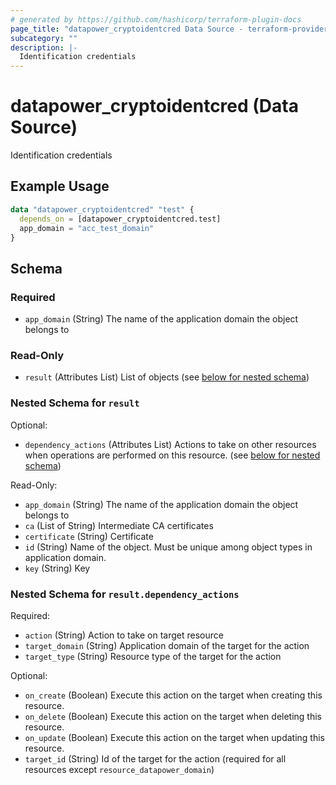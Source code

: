 ```yaml
---
# generated by https://github.com/hashicorp/terraform-plugin-docs
page_title: "datapower_cryptoidentcred Data Source - terraform-provider-datapower"
subcategory: ""
description: |-
  Identification credentials
---
```


# datapower_cryptoidentcred (Data Source)

Identification credentials

## Example Usage

```terraform
data "datapower_cryptoidentcred" "test" {
  depends_on = [datapower_cryptoidentcred.test]
  app_domain = "acc_test_domain"
}
```

<!-- schema generated by tfplugindocs -->
## Schema

### Required

- `app_domain` (String) The name of the application domain the object belongs to

### Read-Only

- `result` (Attributes List) List of objects (see [below for nested schema](#nestedatt--result))

<a id="nestedatt--result"></a>
### Nested Schema for `result`

Optional:

- `dependency_actions` (Attributes List) Actions to take on other resources when operations are performed on this resource. (see [below for nested schema](#nestedatt--result--dependency_actions))

Read-Only:

- `app_domain` (String) The name of the application domain the object belongs to
- `ca` (List of String) Intermediate CA certificates
- `certificate` (String) Certificate
- `id` (String) Name of the object. Must be unique among object types in application domain.
- `key` (String) Key

<a id="nestedatt--result--dependency_actions"></a>
### Nested Schema for `result.dependency_actions`

Required:

- `action` (String) Action to take on target resource
- `target_domain` (String) Application domain of the target for the action
- `target_type` (String) Resource type of the target for the action

Optional:

- `on_create` (Boolean) Execute this action on the target when creating this resource.
- `on_delete` (Boolean) Execute this action on the target when deleting this resource.
- `on_update` (Boolean) Execute this action on the target when updating this resource.
- `target_id` (String) Id of the target for the action (required for all resources except `resource_datapower_domain`)
